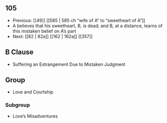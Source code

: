 ## 105
- Previous: [[49]] [[585 | 585 ch “wife of A” to “sweetheart of A”]] 
- A believes that his sweetheart, B, is dead; and B, at a distance, learns of this mistaken belief on A’s part
- Next: [[82 | 82a]] [[162 | 162a]] [[357]] 

## B Clause
- Suffering an Estrangement Due to Mistaken Judgment

## Group
- Love and Courtship

### Subgroup
- Love’s Misadventures

